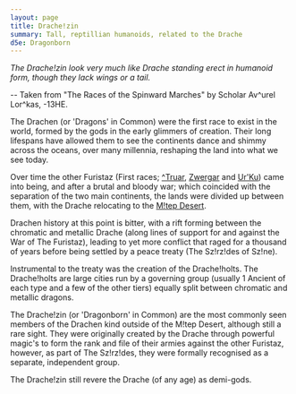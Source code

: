 ```yaml
---
layout: page
title: Drache!zin
summary: Tall, reptillian humanoids, related to the Drache
d5e: Dragonborn
---
```


<em>The Drache!zin look very much like Drache standing erect in humanoid form,
though they lack wings or a tail.</em>

\-- Taken from "The Races of the Spinward Marches" by Scholar Av^urel Lor^kas,
\-13HE.

The Drachen (or 'Dragons' in Common) were the first race to exist in the world,
formed by the gods in the early glimmers of creation. Their long lifespans have
allowed them to see the continents dance and shimmy across the oceans, over many
millennia, reshaping the land into what we see today.

Over time the other Furistaz (First races; [^Truar](/races/truar),
[Zwergar](/races/zwergar) and [Ur'Ku](/races/urku)) came into being, and after a
brutal and bloody war; which coincided with the separation of the two main
continents, the lands were divided up between them, with the Drache relocating
to the [M!tep Desert](/geography/mtep-desert).

Drachen history at this point is bitter, with a rift forming between the
chromatic and metallic Drache (along lines of support for and against the War of
The Furistaz), leading to yet more conflict that raged for a thousand of years
before being settled by a peace treaty (The Sz!rz!des of Sz!ne).

Instrumental to the treaty was the creation of the Drache!holts. The
Drache!holts are large cities run by a governing group (usually 1 Ancient of
each type and a few of the other tiers) equally split between chromatic and
metallic dragons.

The Drache!zin (or 'Dragonborn' in Common) are the most commonly seen members of
the Drachen kind outside of the M!tep Desert, although still a rare sight. They
were originally created by the Drache through powerful magic's to form the rank
and file of their armies against the other Furistaz, however, as part of The
Sz!rz!des, they were formally recognised as a separate, independent group.

The Drache!zin still revere the Drache (of any age) as demi-gods.
